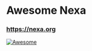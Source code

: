 # Awesome Nexa

### https://nexa.org

[![Awesome](https://awesome.re/badge.svg)](https://awesome.re)

